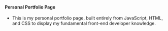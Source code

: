 #### Personal Portfolio Page 
*   This is my personal portfolio page, built entirely from JavaScript, HTML, and CSS to display my fundamental front-end developer knowledge. 